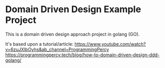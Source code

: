 # Domain Driven Design Example Project
This is a domain driven design approach project in golang (GO).

It's based upon a tutorial/article:
https://www.youtube.com/watch?v=6zuJXIbOyhs&ab_channel=ProgrammingPercy
https://programmingpercy.tech/blog/how-to-domain-driven-design-ddd-golang/